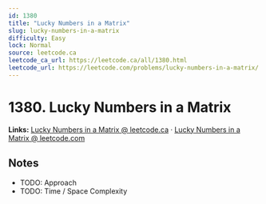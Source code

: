 ```yaml
--- 
id: 1380
title: "Lucky Numbers in a Matrix"
slug: lucky-numbers-in-a-matrix
difficulty: Easy
lock: Normal
source: leetcode.ca
leetcode_ca_url: https://leetcode.ca/all/1380.html
leetcode_url: https://leetcode.com/problems/lucky-numbers-in-a-matrix/
---
```


# 1380. Lucky Numbers in a Matrix

**Links:** [Lucky Numbers in a Matrix @ leetcode.ca](https://leetcode.ca/all/1380.html) · [Lucky Numbers in a Matrix @ leetcode.com](https://leetcode.com/problems/lucky-numbers-in-a-matrix/)

## Notes
- TODO: Approach
- TODO: Time / Space Complexity
